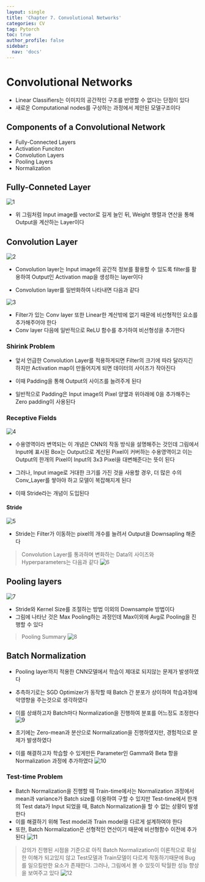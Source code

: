 ```yaml
---
layout: single
title: 'Chapter 7. Convolutional Networks'
categories: CV
tag: Pytorch
toc: true
author_profile: false
sidebar:
  nav: 'docs'
---
```


# Convolutional Networks

- Linear Classifiers는 이미지의 공간적인 구조를 반영할 수 없다는 단점이 있다
- 새로운 Computational nodes를 구상하는 과정에서 제안된 모델구조이다

## Components of a Convolutional Network

- Fully-Connected Layers
- Activation Funciton
- Convolution Layers
- Pooling Layers
- Normalization

## Fully-Conneted Layer

![1](./image_ch7/1.png)

- 위 그림처럼 Input image를 vector로 길게 늘인 뒤, Weight 행렬과 연산을 통해 Output을 계산하는 Layer이다

## Convolution Layer

![2](./image_ch7/2.png)

- Convolution layer는 Input image의 공간적 정보를 활용할 수 있도록 filter를 활용하여 Output인 Activation map을 생성하는 layer이다

- Convolution layer를 일반화하여 나타내면 다음과 같다

![3](./image_ch7/3.png)

- Filter가 있는 Conv layer 또한 Linear한 계산밖에 없기 때문에 비선형적인 요소를 추가해주어야 한다
- Conv layer 다음에 일반적으로 ReLU 함수를 추가하여 비선형성을 추가한다

### Shirink Problem

- 앞서 언급한 Convolution Layer를 적용하게되면 Filter의 크기에 따라 달라지긴 하지만 Activation map이 만들어지게 되면 데이터의 사이즈가 작아진다

- 이때 Padding을 통해 Output의 사이즈를 늘려주게 된다

- 일반적으로 Padding은 Input image의 Pixel 양옆과 위아래에 0을 추가해주는 Zero padding이 사용된다

### Receptive Fields

![4](./image_ch7/4.png)
- 수용영역이라 변역되는 이 개념은 CNN의 작동 방식을 설명해주는 것인데 그림에서 Input에 표시된 Box는 Output으로 계산된 Pixel이 커버하는 수용영역이고 이는 Output의 한개의 Pixel이 Input의 3x3 Pixel을 대변해준다는 뜻이 된다

- 그러나, Input image로 거대한 크기를 가진 것을 사용할 경우, 더 많은 수의 Conv_Layer를 쌓아야 하고 모델이 복잡해지게 된다

- 이때 Stride라는 개념이 도입된다

#### Stride

![5](./image_ch7/5.png)

- Stride는 Filter가 이동하는 pixel의 개수를 늘려서 Output을 Downsapling 해준다

> Convolution Layer를 통과하며 변화하는 Data의 사이즈와 Hyperparameters는 다음과 같다
![6](./image_ch7/6.png)

## Pooling layers

![7](./image_ch7/7.png)
- Stride와 Kernel Size를 조절하는 방법 이외의 Downsample 방법이다
- 그림에 나타난 것은 Max Pooling하는 과정인데 Max이외에 Avg로 Pooling을 진행할 수 있다

> Pooling Summary
![8](./image_ch7/8.png)


## Batch Normalization

- Pooling layer까지 적용한 CNN모델에서 학습이 제대로 되지않는 문제가 발생하였다
- 추측하기로는 SGD Optimizer가 동작할 때 Batch 간 분포가 상이하여 학습과정에 악영향을 주는것으로 생각하였다
- 이를 상쇄하고자 Batch마다 Normalization을 진행하여 분포를 어느정도 조정한다
![9](./image_ch7/9.png)

- 초기에는 Zero-mean과 분산으로 Normalization을 진행하였지만, 경험적으로 문제가 발생하였다
- 이를 해결하고자 학습할 수 있게만든 Parameter인 Gamma와 Beta 항을 Normalization 과정에 추가하였다
![10](./image_ch7/10.png)

### Test-time Problem

- Batch Normalization을 진행할 때 Train-time에서는 Normalization 과정에서 mean과 variance가 Batch size를 이용하여 구할 수 있지만 Test-time에서 한개의 Test data가 Input 되었을 때, Batch Normalization을 할 수 없는 상황이 발생한다
- 이를 해결하기 위해 Test model과 Train model을 다르게 설계하여야 한다
- 또한, Batch Normalization은 선형적인 연산이기 때문에 비선형함수 이전에 추가된다
![11](./image_ch7/11.png)

> 강의가 진행된 시점을 기준으로 아직 Batch Normalization이 이론적으로 확실한 이해가 되고있지 않고 Test모델과 Train모델이 다르게 작동하기때문에 Bug를 일으킬만한 요소가 존재한다.
그러나, 그림에서 볼 수 있듯이 탁월한 성능 향상을 보여주고 있다
![12](./image_ch7/12.png)


```python

```

